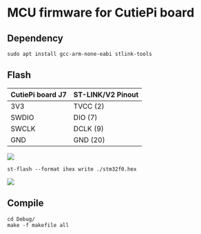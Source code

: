# MCU firmware for CutiePi board 

## Dependency 

    sudo apt install gcc-arm-none-eabi stlink-tools

## Flash 

| CutiePi board J7  | ST-LINK/V2 Pinout  |
| ----------------- | ------------------ |
| 3V3               |  TVCC (2)          |
| SWDIO             |  DIO (7)           |
| SWCLK             |  DCLK (9)          |
| GND               |  GND (20)          |

![](https://i.imgur.com/Nxv41OE.jpg)

    st-flash --format ihex write ./stm32f0.hex 

![](https://i.imgur.com/d8V54W6.png)

## Compile 

    cd Debug/
    make -f makefile all 
